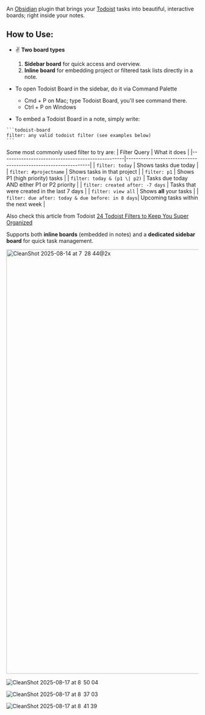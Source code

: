 An [Obsidian](https://obsidian.md) plugin that brings your [Todoist](https://todoist.com) tasks into beautiful, interactive boards; right inside your notes.
## **How to Use**:
- ✌️ **Two board types**
    1. **Sidebar board** for quick access and overview. 
    2.  **Inline board** for embedding project or filtered task lists directly in a note.

- To open Todoist Board in the sidebar, do it via Command Palette
	- Cmd + P on Mac; type Todoist Board, you'll see command there.
	- Ctrl + P on Windows
- To embed a Todoist Board in a note, simply write:
````
```todoist-board
filter: any valid todoist filter (see examples below)
```
````

Some most commonly used filter to try are:
| Filter Query                                     | What it does                                                  |
|--------------------------------------------------|---------------------------------------------------------------|
| `filter: today`                                  | Shows tasks due today                                         |
| `filter: #projectname`                           | Shows tasks in that project                                   |
| `filter: p1`                                     | Shows P1 (high priority) tasks                                |
| `filter: today & (p1 \| p2)`                     | Tasks due today AND either P1 or P2 priority                  |
| `filter: created after: -7 days`                 | Tasks that were created in the last 7 days                   |
| `filter: view all`                               | Shows **all** your tasks                                      |
| `filter: due after: today & due before: in 8 days`| Upcoming tasks within the next week                          |

Also check this article from Todoist [24 Todoist Filters to Keep You Super Organized](https://www.todoist.com/inspiration/todoist-filters)

Supports both **inline boards** (embedded in notes) and a **dedicated sidebar board** for quick task management.

<img width="1584" height="1110" alt="CleanShot 2025-08-14 at 7  28 44@2x" src="https://github.com/user-attachments/assets/6a9f23ae-98cb-4f6e-8624-5c03fa9579ef" />

![CleanShot 2025-08-17 at 8  50 04](https://github.com/user-attachments/assets/8031cdab-ade9-4e8a-963f-cc946fe5561d)

![CleanShot 2025-08-17 at 8  37 03](https://github.com/user-attachments/assets/6cc0ad33-8e6d-48e0-911f-863bde8d7fa5)

![CleanShot 2025-08-17 at 8  41 39](https://github.com/user-attachments/assets/41e8ff5d-caf4-414d-816f-dbfcceafebb5)


